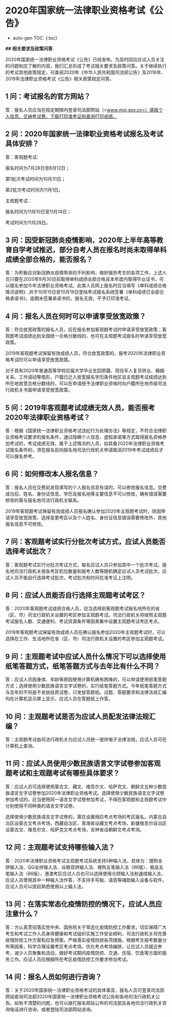 
# 2020年国家统一法律职业资格考试《公告》

* auto-gen TOC:
{:toc}


**## 相关要求及政策问答**


2020年国家统一法律职业资格考试《公告》已经发布。为及时回应应试人员关注的问题和应了解的内容，我们汇总形成了考试相关要求及政策问答。关于继续执行的考试其他政策规定，可查阅2020年《中华人民共和国司法部公告》及2018年、2019年法律职业资格考试《公告》相关政策规定问答。



## 1 问：考试报名的官方网站？

答：报名人员应当在规定期限内登录司法部网站（<www.moj.gov.cn>）填报个人信息、交纳考试费、下载打印准考证和查询打印成绩。

## 2 问：2020年国家统一法律职业资格考试报名及考试具体安排？

答：客观题考试:

报名时间为7月28日至8月12日；

第1批次考试时间为10月31日；

第2批次考试时间为11月1日。  

主观题考试：

报名时间为11月10日至11月14日；

考试时间为11月28日。



## 3 问：因受新冠肺炎疫情影响，2020年上半年高等教育自学考试推迟，部分自考人员在报名时尚未取得单科成绩全部合格的，能否报名？

答：为积极应对新冠肺炎疫情带来的不利影响，做好服务考生的各项工作，上述人员只要在2020年9月30日前取得单科成绩全部合格且本年度内取得毕业证书，可以报名参加今年法律职业资格考试。此类人员网上报名时应当填写《单科成绩合格情况说明》,并于10月15日至10月19日登陆考试报名系统签署《单科成绩已全部合格承诺书》，逾期未签署承诺书的，报名无效，不予打印准考证。



## 4 问：报名人员在何时可以申请享受放宽政策？

答：符合放宽政策的报名人员，应在报名参加客观题考试时申请享受放宽政策；客观题考试成绩达到全国统一合格分数线的，也可在主观题考试报名时申请享受放宽政策。

2019年客观题考试保留有效成绩人员，符合放宽政策的，报考2020年法律职业资格考试时可以申请享受放宽政策。

对于具有2020年普通高等学校应届大学毕业生回原籍、现役军人复员转业、婚姻关系、工作调动等情形，户籍已迁入放宽报名学历条件地区且主观题考试成绩达到所在地放宽合格分数线的，可以在申请授予法律职业资格时向户籍所在地市级司法行政机关书面申请享受放宽政策。



## 5 问：2019年客观题考试成绩无效人员，能否报考2020年法律职业资格考试？

答：根据《国家统一法律职业资格考试违纪行为处理办法》等规定，不符合法律职业资格考试要求的报名条件，通过隐瞒个人信息、虚假承诺等方式取得报名资格参加考试的，考试成绩无效。属于上述情况的人员，如具备2020年法律职业资格考试报名条件的，须在报名前向报名地司法行政机关申请取消2019年考试成绩后才可以报名参考。



## 6 问：如何修改本人报名信息？

答：报名人员在交费前发现填写的个人报名信息有误的，可以修改报名信息。交费成功后，姓名、身份证信息、学历及报名地等主要信息不可以修改，确有错误需要修改的需与报名地司法行政机关联系。

2019年客观题考试保留有效成绩人员报名确认参加2020年主观题考试时，除因申请享受放宽政策、选择变更考区以及个人姓名、身份证信息错误需要修改外，其他报名信息不可修改。



## 7 问：客观题考试实行分批次考试方式，应试人员能否选择考试批次？

答：客观题考试实行分批次考试方式，每名应试人员只参加其中一个批次考试。报名地司法行政机关按各考区机位数量和报考人数等随机确定应试人员考试批次，应试人员不能自行选择考试批次，考试批次和时间在准考证上注明。



## 8 问：应试人员能否自行选择主观题考试考区？

答：2020年客观题考试成绩合格人员，应当选择到客观题考试报名地所在的省（区、市）司法行政机关设置的考区参加主观题考试。司法行政机关将按照主观题考试报名人数、交通便利、考试资源条件等因素集中设置主观题考试考区考点。

2019年客观题考试保留有效成绩人员在确认报名参加2020年主观题考试时，可以选择在工作、生活地所在省（区、市）司法行政机关设置的考区参加主观题考试。



## 9 问：主观题考试中应试人员什么情况下可以选择使用纸笔答题方式，纸笔答题方式与去年比有什么不同？

答：应试人员因身体、年龄等原因使用计算机确有困难的，可以申请使用纸笔答题方式；选择使用少数民族语言文字试卷的，实行纸笔答题方式。今年纸笔答题方式与去年的不同是不发放纸质试卷，只发放答题纸。试题、答题要求和法律法规汇编均在计算机显示屏上显示，应试人员在答题纸上作答。



## 10 问：主观题考试是否为应试人员配发法律法规汇编？

答：主观题考试由司法行政机关为应试人员统一提供电子法律法规，应试人员可在计算机上查询。



## 11 问：应试人员使用少数民族语言文字试卷参加客观题考试和主观题考试有哪些具体要求？

答：应试人员可选择使用蒙古文、藏文、维吾尔文、哈萨克文、朝鲜文五种少数民族语言文字试卷参加2020年法律职业资格考试。选择使用少数民族语言文字试卷参加考试的，应当使用同一语言文字试卷参加考试，不得在客观题和主观题考试中分别使用不同种类的语言文字试卷。

选择使用少数民族语言文字试卷的，需在设置相应考点考场的考区报名。内蒙古自治区设蒙古文考点考场，西藏自治区、青海省设藏文考点考场，新疆维吾尔自治区设蒙古文、维吾尔文、哈萨克文考点考场，吉林省设朝鲜文考点考场。



## 12 问：主观题考试支持哪些输入法？

答：2020年法律职业资格考试主观题考试系统支持5种输入法，具体为：搜狗全拼输入法、QQ全拼输入法、谷歌双拼输入法、搜狗五笔输入法（86版）、极品五笔输入法（86版），港澳考区应试人员也可以选择使用仓颉输入法和速成输入法，应试人员使用其中一种输入法作答，不支持手写板、语音等辅助输入设备与软件。应试人员可以提前熟悉使用以上输入法。



## 13 问：在落实常态化疫情防控的情况下，应试人员应注意什么？

答：为认真贯彻落实党中央、国务院关于常态化疫情防控工作要求，切实保障广大考生和考试工作人员身体健康和考试组织实施工作安全顺利，司法行政机关将完善疫情防控工作方案和应急预案，严格落实疫情防控各项措施，根据考生报考数量分布等因素，科学合理设置考区考点考场，优化考点考场编排，让应试人员就近参考，减少人员聚集和流动，做好考试期间疫情防控、交通、住宿、饮食等方面的服务工作。应试人员应根据所在考区疫情防控工作要求参加考试。



## 14 问：报名人员如何进行咨询？

答：关于2020年国家统一法律职业资格考试的具体事宜，报名人员可登录司法部网站查询司法部2020年国家统一法律职业资格考试公告和各地司法行政机关公告。如有不清楚的问题，也可以拨打报名网站公布的司法部及各地司法行政机关咨询电话进行咨询，或者登陆司法部网站咨询。